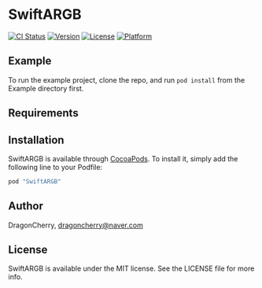 # SwiftARGB

[![CI Status](http://img.shields.io/travis/DragonCherry/SwiftARGB.svg?style=flat)](https://travis-ci.org/DragonCherry/SwiftARGB)
[![Version](https://img.shields.io/cocoapods/v/SwiftARGB.svg?style=flat)](http://cocoapods.org/pods/SwiftARGB)
[![License](https://img.shields.io/cocoapods/l/SwiftARGB.svg?style=flat)](http://cocoapods.org/pods/SwiftARGB)
[![Platform](https://img.shields.io/cocoapods/p/SwiftARGB.svg?style=flat)](http://cocoapods.org/pods/SwiftARGB)

## Example

To run the example project, clone the repo, and run `pod install` from the Example directory first.

## Requirements

## Installation

SwiftARGB is available through [CocoaPods](http://cocoapods.org). To install
it, simply add the following line to your Podfile:

```ruby
pod "SwiftARGB"
```

## Author

DragonCherry, dragoncherry@naver.com

## License

SwiftARGB is available under the MIT license. See the LICENSE file for more info.
